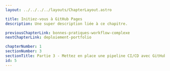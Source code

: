 ```yaml
---
layout: ../../../../layouts/ChapterLayout.astro

title: Initiez-vous à GitHub Pages
description: Une super description liée à ce chapitre.

previousChapterLink: bonnes-pratiques-workflow-complexe
nextChapterLink: deploiement-portfolio

chapterNumber: 1
sectionNumber: 3
sectionTitle: Partie 3 - Mettez en place une pipeline CI/CD avec GitHub Pages et les GitHub Actions
id: 5
---
```

